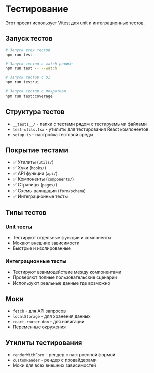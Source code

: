 # Тестирование

Этот проект использует Vitest для unit и интеграционных тестов.

## Запуск тестов

```bash
# Запуск всех тестов
npm run test

# Запуск тестов в watch режиме
npm run test -- --watch

# Запуск тестов с UI
npm run test:ui

# Запуск тестов с покрытием
npm run test:coverage
```

## Структура тестов

- `__tests__/` - папки с тестами рядом с тестируемыми файлами
- `test-utils.tsx` - утилиты для тестирования React компонентов
- `setup.ts` - настройка тестовой среды

## Покрытие тестами

- ✅ Утилиты (`utils/`)
- ✅ Хуки (`hooks/`)
- ✅ API функции (`api/`)
- ✅ Компоненты (`components/`)
- ✅ Страницы (`pages/`)
- ✅ Схемы валидации (`form/schema`)
- ✅ Интеграционные тесты

## Типы тестов

### Unit тесты

- Тестируют отдельные функции и компоненты
- Мокают внешние зависимости
- Быстрые и изолированные

### Интеграционные тесты

- Тестируют взаимодействие между компонентами
- Проверяют полные пользовательские сценарии
- Используют реальные данные где возможно

## Моки

- `fetch` - для API запросов
- `localStorage` - для хранения данных
- `react-router-dom` - для навигации
- Переменные окружения

## Утилиты тестирования

- `renderWithForm` - рендер с настроенной формой
- `customRender` - рендер с провайдерами
- Моки для всех внешних зависимостей
